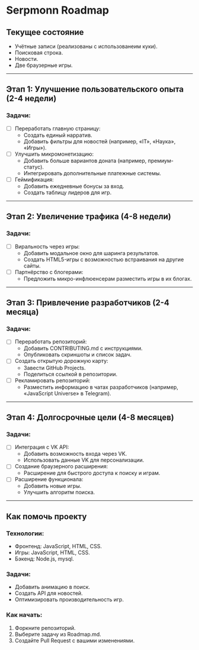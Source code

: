# Serpmonn Roadmap

## Текущее состояние
- Учётные записи (реализованы с использованеим куки).
- Поисковая строка.
- Новости.
- Две браузерные игры.

---

## Этап 1: Улучшение пользовательского опыта (2-4 недели)
### Задачи:
- [ ] Переработать главную страницу:
  - Создать единый нарратив.
  - Добавить фильтры для новостей (например, «IT», «Наука», «Игры»).
- [ ] Улучшить микромонетизацию:
  - Добавить больше вариантов доната (например, премиум-статус).
  - Интегрировать дополнительные платежные системы.
- [ ] Геймификация:
  - Добавить ежедневные бонусы за вход.
  - Создать таблицу лидеров для игр.

---

## Этап 2: Увеличение трафика (4-8 недели)
### Задачи:
- [ ] Виральность через игры:
  - Добавить модальное окно для шаринга результатов.
  - Создать HTML5-игры с возможностью встраивания на другие сайты.
- [ ] Партнёрство с блогерами:
  - Предложить микро-инфлюенсерам разместить игры в их блогах.

---

## Этап 3: Привлечение разработчиков (2-4 месяца)
### Задачи:
- [ ] Переработать репозиторий:
  - Добавить CONTRIBUTING.md с инструкциями.
  - Опубликовать скриншоты и список задач.
- [ ] Создать открытую дорожную карту:
  - Завести GitHub Projects.
  - Поделиться ссылкой в репозитории.
- [ ] Рекламировать репозиторий:
  - Разместить информацию в чатах разработчиков (например, «JavaScript Universe» в Telegram).

---

## Этап 4: Долгосрочные цели (4-8 месяцев)
### Задачи:
- [ ] Интеграция с VK API:
  - Добавить возможность входа через VK.
  - Использовать данные VK для персонализации.
- [ ] Создание браузерного расширения:
  - Расширение для быстрого доступа к поиску и играм.
- [ ] Расширение функционала:
  - Добавить новые игры.
  - Улучшить алгоритм поиска.

---

## Как помочь проекту
### Технологии:
- Фронтенд: JavaScript, HTML, CSS.
- Игры: JavaScript, HTML, CSS.
- Бэкенд: Node.js, mysql.

### Задачи:
- Добавить анимацию в поиск.
- Создать API для новостей.
- Оптимизировать производительность игр.

### Как начать:
1. Форкните репозиторий.
2. Выберите задачу из Roadmap.md.
3. Создайте Pull Request с вашими изменениями.